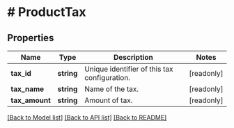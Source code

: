 # # ProductTax

## Properties

Name | Type | Description | Notes
------------ | ------------- | ------------- | -------------
**tax_id** | **string** | Unique identifier of this tax configuration. | [readonly]
**tax_name** | **string** | Name of the tax. | [readonly]
**tax_amount** | **string** | Amount of tax. | [readonly]

[[Back to Model list]](../../README.md#models) [[Back to API list]](../../README.md#endpoints) [[Back to README]](../../README.md)
